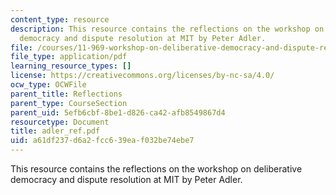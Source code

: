 ```yaml
---
content_type: resource
description: This resource contains the reflections on the workshop on deliberative
  democracy and dispute resolution at MIT by Peter Adler.
file: /courses/11-969-workshop-on-deliberative-democracy-and-dispute-resolution-summer-2005/a61df237d6a2fcc639eaf032be74ebe7_adler_ref.pdf
file_type: application/pdf
learning_resource_types: []
license: https://creativecommons.org/licenses/by-nc-sa/4.0/
ocw_type: OCWFile
parent_title: Reflections
parent_type: CourseSection
parent_uid: 5efb6cbf-8be1-d826-ca42-afb8549867d4
resourcetype: Document
title: adler_ref.pdf
uid: a61df237-d6a2-fcc6-39ea-f032be74ebe7
---
```

This resource contains the reflections on the workshop on deliberative democracy and dispute resolution at MIT by Peter Adler.